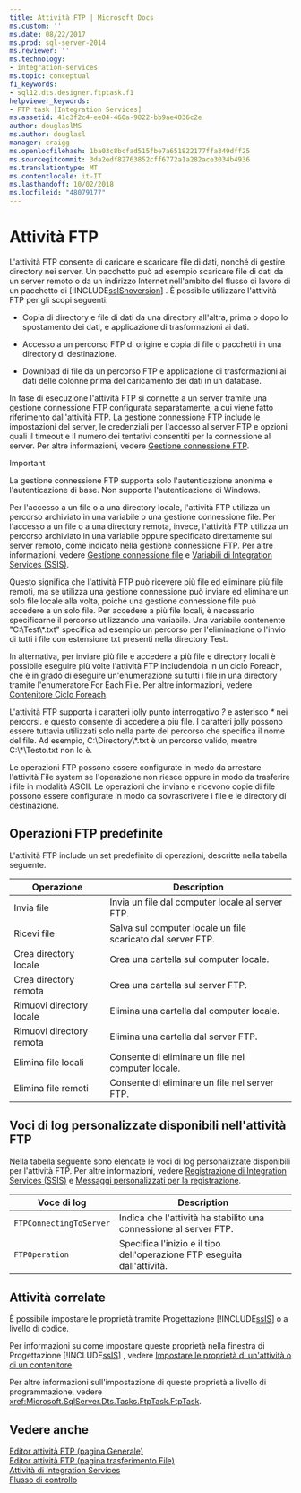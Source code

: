 ```yaml
---
title: Attività FTP | Microsoft Docs
ms.custom: ''
ms.date: 08/22/2017
ms.prod: sql-server-2014
ms.reviewer: ''
ms.technology:
- integration-services
ms.topic: conceptual
f1_keywords:
- sql12.dts.designer.ftptask.f1
helpviewer_keywords:
- FTP task [Integration Services]
ms.assetid: 41c3f2c4-ee04-460a-9822-bb9ae4036c2e
author: douglaslMS
ms.author: douglasl
manager: craigg
ms.openlocfilehash: 1ba03c8bcfad515fbe7a651822177ffa349dff25
ms.sourcegitcommit: 3da2edf82763852cff6772a1a282ace3034b4936
ms.translationtype: MT
ms.contentlocale: it-IT
ms.lasthandoff: 10/02/2018
ms.locfileid: "48079177"
---
```

# <a name="ftp-task"></a>Attività FTP
  L'attività FTP consente di caricare e scaricare file di dati, nonché di gestire directory nei server. Un pacchetto può ad esempio scaricare file di dati da un server remoto o da un indirizzo Internet nell'ambito del flusso di lavoro di un pacchetto di [!INCLUDE[ssISnoversion](../../includes/ssisnoversion-md.md)] . È possibile utilizzare l'attività FTP per gli scopi seguenti:  
  
-   Copia di directory e file di dati da una directory all'altra, prima o dopo lo spostamento dei dati, e applicazione di trasformazioni ai dati.  
  
-   Accesso a un percorso FTP di origine e copia di file o pacchetti in una directory di destinazione.  
  
-   Download di file da un percorso FTP e applicazione di trasformazioni ai dati delle colonne prima del caricamento dei dati in un database.  
  
 In fase di esecuzione l'attività FTP si connette a un server tramite una gestione connessione FTP configurata separatamente, a cui viene fatto riferimento dall'attività FTP. La gestione connessione FTP include le impostazioni del server, le credenziali per l'accesso al server FTP e opzioni quali il timeout e il numero dei tentativi consentiti per la connessione al server. Per altre informazioni, vedere [Gestione connessione FTP](../connection-manager/ftp-connection-manager.md).  
  
> [!IMPORTANT]  
>  La gestione connessione FTP supporta solo l'autenticazione anonima e l'autenticazione di base. Non supporta l'autenticazione di Windows.  
  
 Per l'accesso a un file o a una directory locale, l'attività FTP utilizza un percorso archiviato in una variabile o una gestione connessione file. Per l'accesso a un file o a una directory remota, invece, l'attività FTP utilizza un percorso archiviato in una variabile oppure specificato direttamente sul server remoto, come indicato nella gestione connessione FTP. Per altre informazioni, vedere [Gestione connessione file](../connection-manager/file-connection-manager.md) e [Variabili di Integration Services &#40;SSIS&#41;](../integration-services-ssis-variables.md).  
  
 Questo significa che l'attività FTP può ricevere più file ed eliminare più file remoti, ma se utilizza una gestione connessione può inviare ed eliminare un solo file locale alla volta, poiché una gestione connessione file può accedere a un solo file. Per accedere a più file locali, è necessario specificarne il percorso utilizzando una variabile. Una variabile contenente "C:\Test\\*.txt" specifica ad esempio un percorso per l'eliminazione o l'invio di tutti i file con estensione txt presenti nella directory Test.  
  
 In alternativa, per inviare più file e accedere a più file e directory locali è possibile eseguire più volte l'attività FTP includendola in un ciclo Foreach, che è in grado di eseguire un'enumerazione su tutti i file in una directory tramite l'enumeratore For Each File. Per altre informazioni, vedere [Contenitore Ciclo Foreach](foreach-loop-container.md).  
  
 L'attività FTP supporta i caratteri jolly punto interrogativo *?* e asterisco *\** nei percorsi. e questo consente di accedere a più file. I caratteri jolly possono essere tuttavia utilizzati solo nella parte del percorso che specifica il nome del file. Ad esempio, C:\Directory\\*.txt è un percorso valido, mentre C:\\\*\Testo.txt non lo è.  
  
 Le operazioni FTP possono essere configurate in modo da arrestare l'attività File system se l'operazione non riesce oppure in modo da trasferire i file in modalità ASCII. Le operazioni che inviano e ricevono copie di file possono essere configurate in modo da sovrascrivere i file e le directory di destinazione.  
  
## <a name="predefined-ftp-operations"></a>Operazioni FTP predefinite  
 L'attività FTP include un set predefinito di operazioni, descritte nella tabella seguente.  
  
|Operazione|Description|  
|---------------|-----------------|  
|Invia file|Invia un file dal computer locale al server FTP.|  
|Ricevi file|Salva sul computer locale un file scaricato dal server FTP.|  
|Crea directory locale|Crea una cartella sul computer locale.|  
|Crea directory remota|Crea una cartella sul server FTP.|  
|Rimuovi directory locale|Elimina una cartella dal computer locale.|  
|Rimuovi directory remota|Elimina una cartella dal server FTP.|  
|Elimina file locali|Consente di eliminare un file nel computer locale.|  
|Elimina file remoti|Consente di eliminare un file nel server FTP.|  
  
## <a name="custom-log-entries-available-on-the-ftp-task"></a>Voci di log personalizzate disponibili nell'attività FTP  
 Nella tabella seguente sono elencate le voci di log personalizzate disponibili per l'attività FTP. Per altre informazioni, vedere [Registrazione di Integration Services &#40;SSIS&#41;](../performance/integration-services-ssis-logging.md) e [Messaggi personalizzati per la registrazione](../custom-messages-for-logging.md).  
  
|Voce di log|Description|  
|---------------|-----------------|  
|`FTPConnectingToServer`|Indica che l'attività ha stabilito una connessione al server FTP.|  
|`FTPOperation`|Specifica l'inizio e il tipo dell'operazione FTP eseguita dall'attività.|  
  
## <a name="related-tasks"></a>Attività correlate  
 È possibile impostare le proprietà tramite Progettazione [!INCLUDE[ssIS](../../includes/ssis-md.md)] o a livello di codice.  
  
 Per informazioni su come impostare queste proprietà nella finestra di Progettazione [!INCLUDE[ssIS](../../includes/ssis-md.md)] , vedere [Impostare le proprietà di un'attività o di un contenitore](../set-the-properties-of-a-task-or-container.md).  
  
 Per altre informazioni sull'impostazione di queste proprietà a livello di programmazione, vedere <xref:Microsoft.SqlServer.Dts.Tasks.FtpTask.FtpTask>.  
  
## <a name="see-also"></a>Vedere anche  
 [Editor attività FTP &#40;pagina Generale&#41;](../general-page-of-integration-services-designers-options.md)   
 [Editor attività FTP &#40;pagina trasferimento File&#41;](../ftp-task-editor-file-transfer-page.md)   
 [Attività di Integration Services](integration-services-tasks.md)   
 [Flusso di controllo](control-flow.md)  
  
  

